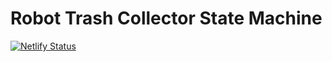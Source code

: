 # Robot Trash Collector State Machine

[![Netlify Status](https://api.netlify.com/api/v1/badges/4a851b41-293d-46ec-bfff-bcb660b58fc2/deploy-status)](https://app.netlify.com/sites/trashcollectorrobot/deploys)
